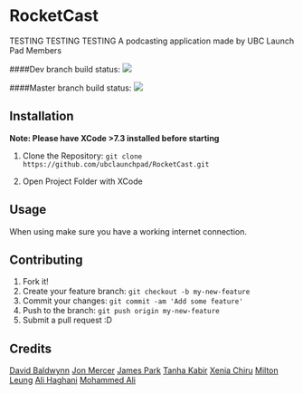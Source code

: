 # RocketCast
TESTING TESTING TESTING
A podcasting application made by UBC Launch Pad Members

####Dev branch build status: 
![](https://api.travis-ci.org/ubclaunchpad/RocketCast.svg?branch=dev)

####Master branch build status: 
![](https://api.travis-ci.org/ubclaunchpad/RocketCast.svg?branch=master)

## Installation

**Note: Please have XCode >7.3 installed before starting**

1. Clone the Repository: `git clone https://github.com/ubclaunchpad/RocketCast.git`

2. Open Project Folder with XCode 

## Usage

When using make sure you have a working internet connection.

## Contributing
1. Fork it!
2. Create your feature branch: `git checkout -b my-new-feature`
3. Commit your changes: `git commit -am 'Add some feature'`
4. Push to the branch: `git push origin my-new-feature`
5. Submit a pull request :D

## Credits
[David Baldwynn](https://github.com/whitef0x0)
[Jon Mercer](https://github.com/JonMercer)
[James Park](https://github.com/QuantumSpark)
[Tanha Kabir](https://github.com/tanhakabir)
[Xenia Chiru](https://github.com/xenia1)
[Milton Leung](https://github.com/miltonleung)
[Ali Haghani](https://github.com/AliHaghani)
[Mohammed Ali](https://github.com/mohamedali92)

